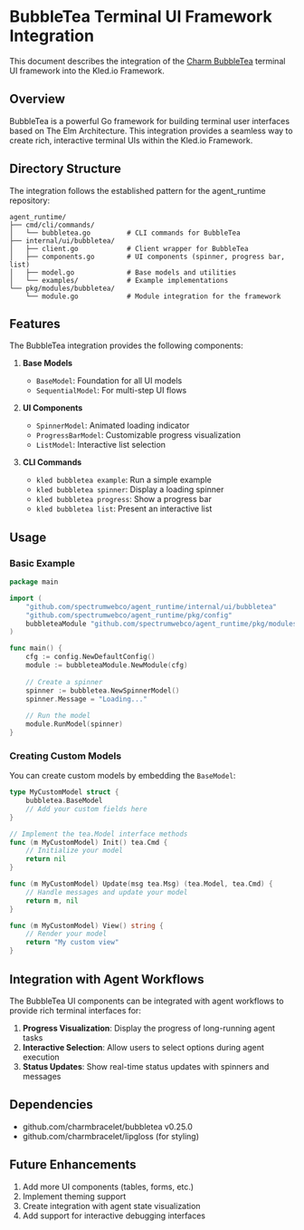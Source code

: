 # BubbleTea Terminal UI Framework Integration

This document describes the integration of the [Charm BubbleTea](https://github.com/charmbracelet/bubbletea) terminal UI framework into the Kled.io Framework.

## Overview

BubbleTea is a powerful Go framework for building terminal user interfaces based on The Elm Architecture. This integration provides a seamless way to create rich, interactive terminal UIs within the Kled.io Framework.

## Directory Structure

The integration follows the established pattern for the agent_runtime repository:

```
agent_runtime/
├── cmd/cli/commands/
│   └── bubbletea.go         # CLI commands for BubbleTea
├── internal/ui/bubbletea/
│   ├── client.go            # Client wrapper for BubbleTea
│   ├── components.go        # UI components (spinner, progress bar, list)
│   ├── model.go             # Base models and utilities
│   └── examples/            # Example implementations
└── pkg/modules/bubbletea/
    └── module.go            # Module integration for the framework
```

## Features

The BubbleTea integration provides the following components:

1. **Base Models**
   - `BaseModel`: Foundation for all UI models
   - `SequentialModel`: For multi-step UI flows

2. **UI Components**
   - `SpinnerModel`: Animated loading indicator
   - `ProgressBarModel`: Customizable progress visualization
   - `ListModel`: Interactive list selection

3. **CLI Commands**
   - `kled bubbletea example`: Run a simple example
   - `kled bubbletea spinner`: Display a loading spinner
   - `kled bubbletea progress`: Show a progress bar
   - `kled bubbletea list`: Present an interactive list

## Usage

### Basic Example

```go
package main

import (
    "github.com/spectrumwebco/agent_runtime/internal/ui/bubbletea"
    "github.com/spectrumwebco/agent_runtime/pkg/config"
    bubbleteaModule "github.com/spectrumwebco/agent_runtime/pkg/modules/bubbletea"
)

func main() {
    cfg := config.NewDefaultConfig()
    module := bubbleteaModule.NewModule(cfg)
    
    // Create a spinner
    spinner := bubbletea.NewSpinnerModel()
    spinner.Message = "Loading..."
    
    // Run the model
    module.RunModel(spinner)
}
```

### Creating Custom Models

You can create custom models by embedding the `BaseModel`:

```go
type MyCustomModel struct {
    bubbletea.BaseModel
    // Add your custom fields here
}

// Implement the tea.Model interface methods
func (m MyCustomModel) Init() tea.Cmd {
    // Initialize your model
    return nil
}

func (m MyCustomModel) Update(msg tea.Msg) (tea.Model, tea.Cmd) {
    // Handle messages and update your model
    return m, nil
}

func (m MyCustomModel) View() string {
    // Render your model
    return "My custom view"
}
```

## Integration with Agent Workflows

The BubbleTea UI components can be integrated with agent workflows to provide rich terminal interfaces for:

1. **Progress Visualization**: Display the progress of long-running agent tasks
2. **Interactive Selection**: Allow users to select options during agent execution
3. **Status Updates**: Show real-time status updates with spinners and messages

## Dependencies

- github.com/charmbracelet/bubbletea v0.25.0
- github.com/charmbracelet/lipgloss (for styling)

## Future Enhancements

1. Add more UI components (tables, forms, etc.)
2. Implement theming support
3. Create integration with agent state visualization
4. Add support for interactive debugging interfaces
